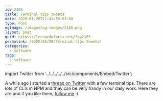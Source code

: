```yaml
---
id: 2165
title: Terminal tips tweets
date: 2020-01-20T11:41:56-03:00
type: Post
ogImage: /images/og-images/2165.png
layout: post
guid: https://leonardofaria.net/?p=2165
permalink: /2020/01/20/terminal-tips-tweets/
categories:
  - software
tags:
  - software
---
```


import Twitter from '../../../../../src/components/Embed/Twitter';

A while ago I started a [thread on Twitter](https://twitter.com/leozera/status/1090639374109138946) with a few terminal tips. There are lots of CLIs in NPM and they can be very handy in our daily work. Here they are and if you like them, [follow me](https://twitter.com/leozera) :)

<Twitter id="1090639457118609408" />

<Twitter id="1090639526840549382" />

<Twitter id="1090639627822628865" />

<Twitter id="1090639691135610881" />

<Twitter id="1090639798354665472" />

<Twitter id="1090639885931753475" />

<Twitter id="1090640016970117120" />

<Twitter id="1093949292040019968" />

<Twitter id="1180601156889804801" />

<Twitter id="1215393238720188416" />
